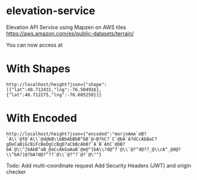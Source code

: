 # elevation-service
Elevation API Service using Mapzen on AWS tiles 
https://aws.amazon.com/es/public-datasets/terrain/


You can now access at 
 
# With Shapes 

	http://localhost/height?json={"shape":[{"lat":40.712431,"lng":-76.504916},{"lat":40.712275,"lng":-76.605259}]}

# With Encoded 

	http://localhost/height?json={"encoded":"morjnAme`eB?`A\\`@f@`A\\`@d@bB\\bBbAbBbB^bB`@~B?hC?`C`@bA`A?dCcAbBaC?gDeCaBiGcBiFcBeDgCcBgD?aCbBcAbB?`A`B`AhC`@bB?bA`@\\^]bAkB^aB_@aCcAkGaAaB`@e@^]bA\\?d@^?`@\\`@?^d@??_@\\cA^_@d@?\\^bA?|@?bA?d@?^??`@\\`@?^?`@?`@\""}

Todo:
Add multi-coordinate request
Add Security Headers (JWT) and origin checker
